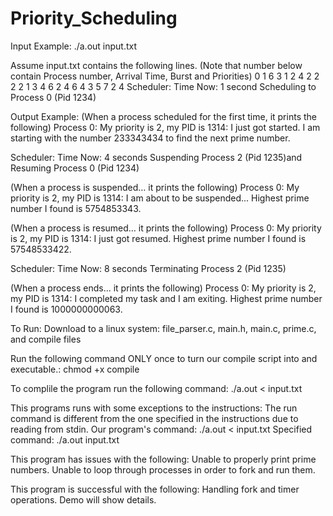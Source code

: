 # Priority_Scheduling
Input Example: ./a.out input.txt


Assume input.txt contains the following lines.
(Note that number below contain Process number, Arrival Time, Burst and Priorities)
0 1 6 3
1 2 4 2
2 2 2 1
3 4 6 2
4 6 4 3
5 7 2 4
Scheduler: Time Now: 1 second
Scheduling to Process 0 (Pid 1234)


Output Example:
(When a process scheduled for the first time, it prints the following)
Process 0: My priority is 2, my PID is 1314: I just got started.
I am starting with the number 233343434 to find the next prime number.

Scheduler: Time Now: 4 seconds
Suspending Process 2 (Pid 1235)and Resuming Process 0 (Pid 1234)

(When a process is suspended… it prints the following)
Process 0: My priority is 2, my PID is 1314: I am about to be suspended... Highest prime number I found is 5754853343.

(When a process is resumed… it prints the following)
Process 0: My priority is 2, my PID is 1314: I just got resumed.
Highest prime number I found is 57548533422.

Scheduler: Time Now: 8 seconds
Terminating Process 2 (Pid 1235)

(When a process ends... it prints the following)
Process 0: My priority is 2, my PID is 1314: I completed my task and I am exiting. Highest prime number I found is 1000000000063.


To Run: Download to a linux system: file_parser.c, main.h, main.c, prime.c, and compile files

Run the following command ONLY once to turn our compile script into and executable.: chmod +x compile

To complile the program run the following command: ./a.out < input.txt

This programs runs with some exceptions to the instructions:
The run command is different from the one specified in the instructions due to reading from stdin.
Our program's command: ./a.out < input.txt
Specified command: ./a.out input.txt

This program has issues with the following:
Unable to properly print prime numbers.
Unable to loop through processes in order to fork and run them.

This program is successful with the following:
Handling fork and timer operations.
Demo will show details.
